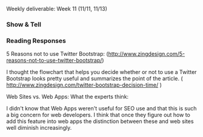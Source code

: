 Weekly deliverable: Week 11 (11/11, 11/13)

### Show & Tell

### Reading Responses

5 Reasons not to use Twitter Bootstrap:
(http://www.zingdesign.com/5-reasons-not-to-use-twitter-bootstrap/)

I thought the flowchart that helps you decide whether or not to use 
a Twitter Bootstrap looks pretty useful and summarizes the point
of the article. ( http://www.zingdesign.com/twitter-bootstrap-decision-time/ )


Web Sites vs. Web Apps: What the experts think: 

I didn't know that Web Apps weren't useful for SEO use and
that this is such a big concern for web developers. 
I think that once they figure out how to add this feature into web apps
the distinction between these and web sites well diminish increasingly.




